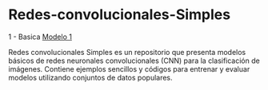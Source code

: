 # Redes-convolucionales-Simples

1 - Basica [Modelo 1](https://github.com/Carlos-dev-G/Redes-convolucional-Simples/blob/main/CNN_Simple.ipynb)

Redes convolucionales Simples es un repositorio que presenta modelos básicos de redes neuronales convolucionales (CNN) para la clasificación de imágenes. Contiene ejemplos sencillos y códigos para entrenar y evaluar modelos utilizando conjuntos de datos populares.
